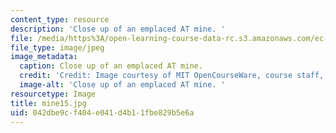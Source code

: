 ```yaml
---
content_type: resource
description: 'Close up of an emplaced AT mine. '
file: /media/https%3A/open-learning-course-data-rc.s3.amazonaws.com/ec-s06-design-for-demining-spring-2007/042dbe9cf404e041d4b11fbe829b5e6a_mine15.jpg
file_type: image/jpeg
image_metadata:
  caption: Close up of an emplaced AT mine.
  credit: 'Credit: Image courtesy of MIT OpenCourseWare, course staff, and students.'
  image-alt: 'Close up of an emplaced AT mine. '
resourcetype: Image
title: mine15.jpg
uid: 042dbe9c-f404-e041-d4b1-1fbe829b5e6a
---
```

